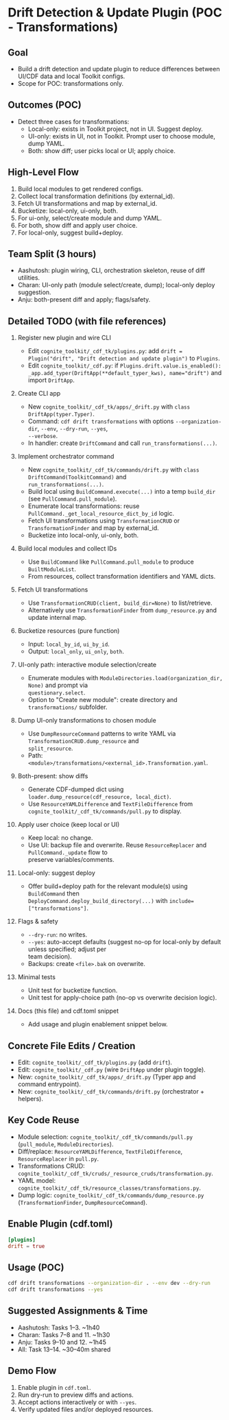 # Drift Detection & Update Plugin (POC - Transformations)

## Goal

- Build a drift detection and update plugin to reduce differences between UI/CDF data and local Toolkit configs.
- Scope for POC: transformations only.

## Outcomes (POC)

- Detect three cases for transformations:
  - Local-only: exists in Toolkit project, not in UI. Suggest deploy.
  - UI-only: exists in UI, not in Toolkit. Prompt user to choose module, dump YAML.
  - Both: show diff; user picks local or UI; apply choice.

## High-Level Flow

1) Build local modules to get rendered configs.
2) Collect local transformation definitions (by external_id).
3) Fetch UI transformations and map by external_id.
4) Bucketize: local-only, ui-only, both.
5) For ui-only, select/create module and dump YAML.
6) For both, show diff and apply user choice.
7) For local-only, suggest build+deploy.

## Team Split (3 hours)

- Aashutosh: plugin wiring, CLI, orchestration skeleton, reuse of diff utilities.
- Charan: UI-only path (module select/create, dump); local-only deploy suggestion.
- Anju: both-present diff and apply; flags/safety.

## Detailed TODO (with file references)

1) Register new plugin and wire CLI
   - Edit `cognite_toolkit/_cdf_tk/plugins.py`: add `drift = Plugin("drift", "Drift detection and update plugin")` to `Plugins`.
   - Edit `cognite_toolkit/_cdf.py`: if `Plugins.drift.value.is_enabled(): _app.add_typer(DriftApp(**default_typer_kws),
      name="drift")` and import `DriftApp`.

2) Create CLI app
   - New `cognite_toolkit/_cdf_tk/apps/_drift.py` with `class DriftApp(typer.Typer)`.
   - Command: `cdf drift transformations` with options `--organization-dir`, `--env`, `--dry-run`, `--yes`,  
     `--verbose`.
   - In handler: create `DriftCommand` and call `run_transformations(...)`.

3) Implement orchestrator command
   - New `cognite_toolkit/_cdf_tk/commands/drift.py` with `class DriftCommand(ToolkitCommand)` and  
     `run_transformations(...)`.
   - Build local using `BuildCommand.execute(...)` into a temp `build_dir` (see `PullCommand.pull_module`).
   - Enumerate local transformations: reuse `PullCommand._get_local_resource_dict_by_id` logic.
   - Fetch UI transformations using `TransformationCRUD` or `TransformationFinder` and map by external_id.
   - Bucketize into local-only, ui-only, both.

4) Build local modules and collect IDs
   - Use `BuildCommand` like `PullCommand.pull_module` to produce `BuiltModuleList`.
   - From resources, collect transformation identifiers and YAML dicts.

5) Fetch UI transformations
   - Use `TransformationCRUD(client, build_dir=None)` to list/retrieve.
   - Alternatively use `TransformationFinder` from `dump_resource.py` and update internal map.

6) Bucketize resources (pure function)
   - Input: `local_by_id`, `ui_by_id`.
   - Output: `local_only`, `ui_only`, `both`.

7) UI-only path: interactive module selection/create
   - Enumerate modules with `ModuleDirectories.load(organization_dir, None)` and prompt via  
     `questionary.select`.
   - Option to "Create new module": create directory and `transformations/` subfolder.

8) Dump UI-only transformations to chosen module
   - Use `DumpResourceCommand` patterns to write YAML via `TransformationCRUD.dump_resource` and  
     `split_resource`.
   - Path: `<module>/transformations/<external_id>.Transformation.yaml`.

9) Both-present: show diffs
   - Generate CDF-dumped dict using `loader.dump_resource(cdf_resource, local_dict)`.
   - Use `ResourceYAMLDifference` and `TextFileDifference` from  
     `cognite_toolkit/_cdf_tk/commands/pull.py` to display.

10) Apply user choice (keep local or UI)
    - Keep local: no change.
    - Use UI: backup file and overwrite. Reuse `ResourceReplacer` and `PullCommand._update` flow to  
      preserve variables/comments.

11) Local-only: suggest deploy
    - Offer build+deploy path for the relevant module(s) using `BuildCommand` then  
      `DeployCommand.deploy_build_directory(...)` with `include=["transformations"]`.

12) Flags & safety
    - `--dry-run`: no writes.
    - `--yes`: auto-accept defaults (suggest no-op for local-only by default unless specified; adjust per  
      team decision).
    - Backups: create `<file>.bak` on overwrite.

13) Minimal tests
    - Unit test for bucketize function.
    - Unit test for apply-choice path (no-op vs overwrite decision logic).

14) Docs (this file) and cdf.toml snippet
    - Add usage and plugin enablement snippet below.

## Concrete File Edits / Creation

- Edit: `cognite_toolkit/_cdf_tk/plugins.py` (add `drift`).
- Edit: `cognite_toolkit/_cdf.py` (wire `DriftApp` under plugin toggle).
- New: `cognite_toolkit/_cdf_tk/apps/_drift.py` (Typer app and command entrypoint).
- New: `cognite_toolkit/_cdf_tk/commands/drift.py` (orchestrator + helpers).

## Key Code Reuse

- Module selection: `cognite_toolkit/_cdf_tk/commands/pull.py` (`pull_module`, `ModuleDirectories`).
- Diff/replace: `ResourceYAMLDifference`, `TextFileDifference`, `ResourceReplacer` in `pull.py`.
- Transformations CRUD: `cognite_toolkit/_cdf_tk/cruds/_resource_cruds/transformation.py`.
- YAML model: `cognite_toolkit/_cdf_tk/resource_classes/transformations.py`.
- Dump logic: `cognite_toolkit/_cdf_tk/commands/dump_resource.py` (`TransformationFinder`, `DumpResourceCommand`).

## Enable Plugin (cdf.toml)

```toml
[plugins]
drift = true
```

## Usage (POC)

```bash
cdf drift transformations --organization-dir . --env dev --dry-run
cdf drift transformations --yes
```

## Suggested Assignments & Time

- Aashutosh: Tasks 1–3. ~1h40
- Charan: Tasks 7–8 and 11. ~1h30
- Anju: Tasks 9–10 and 12. ~1h45
- All: Task 13–14. ~30–40m shared

## Demo Flow

1) Enable plugin in `cdf.toml`.
2) Run dry-run to preview diffs and actions.
3) Accept actions interactively or with `--yes`.
4) Verify updated files and/or deployed resources.
